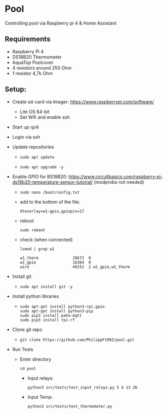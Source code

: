 # Pool

Controlling pool via Raspberry pi 4 & Home Assistant
## Requirements
* Raspberry Pi 4
* DS18B20 Thermometer 
* AquaTop Poolcover
* 4 resistors around 250 Ohm
* 1 resistor 4,7k Ohm
## Setup:
* Create sd-card via Imager: https://www.raspberrypi.com/software/
    * Lite OS 64-bit
    * Set Wifi and enable ssh 
* Start up rpi4
* Login via ssh
* Update repositories
    *   ```shell 
        sudo apt update 
        ```
    *   ```shell 
        sudo apt upgrade -y 
        ```
* Enable GPIO for BS18B20: https://www.circuitbasics.com/raspberry-pi-ds18b20-temperature-sensor-tutorial/
(modprobe not needed)
    *   ```shell
        sudo nano /boot/config.txt
        ```
    * add to the bottom of the file:
        ```shell
        dtoverlay=w1-gpio,gpiopin=17
        ```
    * reboot
        ```shell
        sudo reboot
        ```
    * check (when connected)
        ```shell
        lsmod | grep w1
        
        w1_therm               28672  0
        w1_gpio                16384  0
        wire                   49152  2 w1_gpio,w1_therm
        ```

* Install git
    *   ```shell 
        sudo apt install git -y 
        ```
* Install python libraries
    *   ```shell 
        sudo apt-get install python3-rpi.gpio
        sudo apt-get install python3-pip
        sudo pip3 install paho-mqtt
        sudo pip3 install rpi-rf
        ```
* Clone git repo
    *   ```shell 
        git clone https://github.com/PhilippF1992/pool.git
        ```
* Run Tests 
    *  Enter directory
        ```shell 
        cd pool
        ```
        *   Input relays:
            ```shell 
            python3 src/tests/test_input_relays.py 5 6 13 26
            ```
        *   Input Temp:
            ```shell 
            python3 src/tests/test_thermometer.py 
            ```
